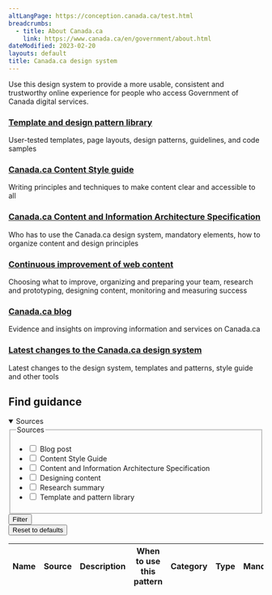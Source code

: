 ```yaml
---
altLangPage: https://conception.canada.ca/test.html
breadcrumbs:
  - title: About Canada.ca
    link: https://www.canada.ca/en/government/about.html
dateModified: 2023-02-20
layouts: default
title: Canada.ca design system
---
```

Use this design system to provide a more usable, consistent and trustworthy online experience for people who access Government of Canada digital services.

<div class="row">
    <section class="wb-eqht gc-drmt">
        <div class="col-md-4">
            <h3 class="h5"><a href="https://www.canada.ca/en/government/about/design-system/pattern-library.html">Template and design pattern library</a></h3>
            <p>User-tested templates, page layouts, design patterns, guidelines, and code samples</p>
        </div>
        <div class="col-md-4">
            <h3 class="h5"><a href="https://www.canada.ca/en/treasury-board-secretariat/services/government-communications/canada-content-style-guide.html">Canada.ca Content Style guide</a></h3>
            <p>Writing principles and techniques to make content clear and accessible to all</p>
        </div>
        <div class="col-md-4">
            <h3 class="h5"><a href="https://www.canada.ca/en/treasury-board-secretariat/services/government-communications/canada-content-information-architecture-specification.html">Canada.ca Content and Information Architecture Specification</a></h3>
            <p>Who has to use the Canada.ca design system, mandatory elements, how to organize content and design principles</p>
        </div>
        <div class="col-md-4">
            <h3 class="h5"><a href="./continuous-improvement.html">Continuous improvement of web content </a></h3>
            <p>Choosing what to improve, organizing and preparing your team, research and prototyping, designing content, monitoring and measuring success</p>
        </div>
        <div class="col-md-4">
            <h3 class="h5"><a href="https://blog.canada.ca/">Canada.ca blog</a></h3>
            <p>Evidence and insights on improving information and services on Canada.ca</p>
        </div>
        <div class="col-md-4">
            <h3 class="h5"><a href="https://www.canada.ca/en/government/about/design-system/latest-changes.html">Latest changes to the Canada.ca design system</a></h3>
            <p>Latest changes to the design system, templates and patterns, style guide and other tools</p>
        </div>
    </section>
</div>
<section>
    <h2>Find guidance</h2>
    <div class="row mrgn-tp-md">
        <div class="col-md-3 small">
            <details open>
                <summary class="bg-primary text-center">Sources</summary>
                <form class="wb-tables-filter mrgn-lft-md mrgn-rght-md" data-bind-to="design">
                    <div class="row">
                        <div class="form-group">
                            <fieldset>
                                <legend class="wb-inv"><span class="field-name">Sources</span></legend>
                                <ul class="list-unstyled">
                                    <li class="checkbox">
                                        <label for="dt_source1">
                                            <input type="checkbox" id="dt_source1" name="dt_source" data-column="1" value="Blog post">
                                            Blog post</label>
                                    </li>
                                    <li class="checkbox">
                                        <label for="dt_source2">
                                            <input type="checkbox" id="dt_source2" name="dt_source" data-column="1" value="Content Style Guide">
                                            Content Style Guide</label>
                                    </li>
                                    <li class="checkbox">
                                        <label for="dt_source3">
                                            <input type="checkbox" id="dt_source3" name="dt_source" data-column="1" value="Content and Information Architecture Specification">
                                            Content and Information Architecture Specification</label>
                                    </li>
                                    <li class="checkbox">
                                        <label for="dt_source4">
                                            <input type="checkbox" id="dt_source4" name="dt_source" data-column="1" value="Designing content">
                                            Designing content</label>
                                    </li>
                                    <li class="checkbox">
                                        <label for="dt_source5">
                                            <input type="checkbox" id="dt_source5" name="dt_source" data-column="1" value="Research summary">
                                            Research summary</label>
                                    </li>
                                    <li class="checkbox">
                                        <label for="dt_source6">
                                            <input type="checkbox" id="dt_source6" name="dt_source" data-column="1" value="Template and pattern library">
                                            Template and pattern library</label>
                                    </li>
                                </ul>
                            </fieldset>
                        </div>
                        <div class="col-md-12">
                            <button type="submit" class="btn btn-primary full-width">
                                <span class="fas fa-filter mrgn-rght-sm"></span> Filter
                            </button>
                        </div>
                        <div class="col-md-12 mrgn-tp-md">
                            <button type="reset" class="btn btn-default full-width">Reset to defaults</button>
                        </div>
                    </div>
                </form>
            </details>
        </div>
        <div class="col-md-9">
            <div class="panel panel-default">
                <div class="mrgn-tp-md mrgn-bttm-md">
                    <table class="wb-tables table table-striped small mrgn-tp-lg brdr-tp" aria-live="polite" id="design" data-page-length="25" data-wb-tables='{
                    "bDeferRender": true,
                    "ajaxSource": "/ajax/patterns-01-en.json",
                    "order": [0, "asc"],
                    "paging": true,
                    "info": true,
                    "columns": [
                    { "data": "NAME", "className": "" },
                    { "data": "SOURCE", "className": "" },
                    { "data": "DESCRIPTION", "className": "", "orderable": false },
                    { "data": "WHENTOUSE", "visible": false },
                    { "data": "CATEGORY", "visible": false },
                    { "data": "TYPE", "visible": false },
                    { "data": "MANDATORY", "visible": false },
                    { "data": "TANDP", "visible": false }
                    ]
                    }'>
                        <thead>
                            <tr>
                                <th class="col-md-05">Name</th>
                                <th class="col-md-02">Source</th>
                                <th class="col-md-05">Description</th>
                                <th>When to use this pattern</th>
                                <th>Category</th>
                                <th>Type</th>
                                <th>Mandatory</th>
                                <th>Tempalates and patterns</th>
                            </tr>
                        </thead>
                    </table>
                </div>
            </div>
        </div>
    </div>
</section>
